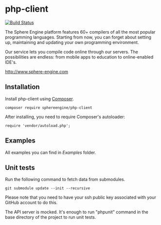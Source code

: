 # php-client

[![Build Status](https://travis-ci.org/sphere-engine/php-client.svg?branch=master)](https://travis-ci.org/sphere-engine/php-client)

The Sphere Engine platform features 60+ compilers of all the most popular programming languages. Starting from now, you can forget about setting up, maintaining and updating your own programming environment.

Our service lets you compile code online through our servers. The possibilities are endless: from mobile apps to education to online-enabled IDE's.

http://www.sphere-engine.com

Installation
------------

Install php-client using [Composer](https://getcomposer.org/).
```
composer require sphereengine/php-client
```

After installing, you need to require Composer's autoloader:
```
require 'vendor/autoload.php';
```

Examples
-----

All examples you can find in _Examples_ folder.

Unit tests
----------

Run the following command to fetch data from submodules.
```
git submodule update --init --recursive
```
Please note that you need to have your ssh public key associated with your GitHub account to do this.

The API server is mocked. It's enough to run "phpunit" command in the base directory of the project to run unit tests.
